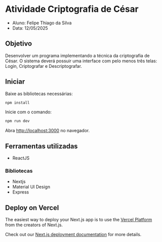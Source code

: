# Atividade Criptografia de César
- Aluno: Felipe Thiago da Silva
- Data: 12/05/2025

## Objetivo
Desenvolver um programa implementando a técnica da criptografia de César. O sistema deverá possuir uma interface com pelo menos três telas: Login, Criptografar e Descriptografar.

## Iniciar
Baixe as bibliotecas necessárias:
```bash
npm install
```
Inicie com o comando:
```bash
npm run dev
```
Abra [http://localhost:3000](http://localhost:3000) no navegador.

## Ferramentas utilizadas
- ReactJS

### Bibliotecas
- Nextjs
- Material UI Design
- Express


## Deploy on Vercel

The easiest way to deploy your Next.js app is to use the [Vercel Platform](https://vercel.com/new?utm_medium=default-template&filter=next.js&utm_source=create-next-app&utm_campaign=create-next-app-readme) from the creators of Next.js.

Check out our [Next.js deployment documentation](https://nextjs.org/docs/app/building-your-application/deploying) for more details.

